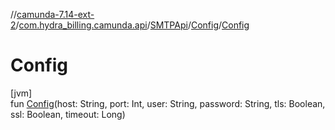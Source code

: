 //[camunda-7.14-ext-2](../../../../index.md)/[com.hydra_billing.camunda.api](../../index.md)/[SMTPApi](../index.md)/[Config](index.md)/[Config](-config.md)

# Config

[jvm]\
fun [Config](-config.md)(host: String, port: Int, user: String, password: String, tls: Boolean, ssl: Boolean, timeout: Long)
